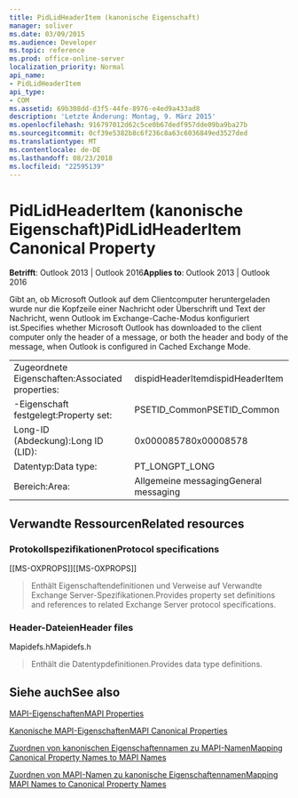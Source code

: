 ```yaml
---
title: PidLidHeaderItem (kanonische Eigenschaft)
manager: soliver
ms.date: 03/09/2015
ms.audience: Developer
ms.topic: reference
ms.prod: office-online-server
localization_priority: Normal
api_name:
- PidLidHeaderItem
api_type:
- COM
ms.assetid: 69b308dd-d3f5-44fe-8976-e4ed9a433ad8
description: 'Letzte Änderung: Montag, 9. März 2015'
ms.openlocfilehash: 916797012d62c5ce0b67dedf957dde09ba9ba27b
ms.sourcegitcommit: 0cf39e5382b8c6f236c8a63c6036849ed3527ded
ms.translationtype: MT
ms.contentlocale: de-DE
ms.lasthandoff: 08/23/2018
ms.locfileid: "22595139"
---
```

# <a name="pidlidheaderitem-canonical-property"></a><span data-ttu-id="c4a12-103">PidLidHeaderItem (kanonische Eigenschaft)</span><span class="sxs-lookup"><span data-stu-id="c4a12-103">PidLidHeaderItem Canonical Property</span></span>

  
  
<span data-ttu-id="c4a12-104">**Betrifft**: Outlook 2013 | Outlook 2016</span><span class="sxs-lookup"><span data-stu-id="c4a12-104">**Applies to**: Outlook 2013 | Outlook 2016</span></span> 
  
<span data-ttu-id="c4a12-105">Gibt an, ob Microsoft Outlook auf dem Clientcomputer heruntergeladen wurde nur die Kopfzeile einer Nachricht oder Überschrift und Text der Nachricht, wenn Outlook im Exchange-Cache-Modus konfiguriert ist.</span><span class="sxs-lookup"><span data-stu-id="c4a12-105">Specifies whether Microsoft Outlook has downloaded to the client computer only the header of a message, or both the header and body of the message, when Outlook is configured in Cached Exchange Mode.</span></span>
  
|||
|:-----|:-----|
|<span data-ttu-id="c4a12-106">Zugeordnete Eigenschaften:</span><span class="sxs-lookup"><span data-stu-id="c4a12-106">Associated properties:</span></span>  <br/> |<span data-ttu-id="c4a12-107">dispidHeaderItem</span><span class="sxs-lookup"><span data-stu-id="c4a12-107">dispidHeaderItem</span></span>  <br/> |
|<span data-ttu-id="c4a12-108">-Eigenschaft festgelegt:</span><span class="sxs-lookup"><span data-stu-id="c4a12-108">Property set:</span></span>  <br/> |<span data-ttu-id="c4a12-109">PSETID_Common</span><span class="sxs-lookup"><span data-stu-id="c4a12-109">PSETID_Common</span></span>  <br/> |
|<span data-ttu-id="c4a12-110">Long-ID (Abdeckung):</span><span class="sxs-lookup"><span data-stu-id="c4a12-110">Long ID (LID):</span></span>  <br/> |<span data-ttu-id="c4a12-111">0x00008578</span><span class="sxs-lookup"><span data-stu-id="c4a12-111">0x00008578</span></span>  <br/> |
|<span data-ttu-id="c4a12-112">Datentyp:</span><span class="sxs-lookup"><span data-stu-id="c4a12-112">Data type:</span></span>  <br/> |<span data-ttu-id="c4a12-113">PT_LONG</span><span class="sxs-lookup"><span data-stu-id="c4a12-113">PT_LONG</span></span>  <br/> |
|<span data-ttu-id="c4a12-114">Bereich:</span><span class="sxs-lookup"><span data-stu-id="c4a12-114">Area:</span></span>  <br/> |<span data-ttu-id="c4a12-115">Allgemeine messaging</span><span class="sxs-lookup"><span data-stu-id="c4a12-115">General messaging</span></span>  <br/> |
   
## <a name="related-resources"></a><span data-ttu-id="c4a12-116">Verwandte Ressourcen</span><span class="sxs-lookup"><span data-stu-id="c4a12-116">Related resources</span></span>

### <a name="protocol-specifications"></a><span data-ttu-id="c4a12-117">Protokollspezifikationen</span><span class="sxs-lookup"><span data-stu-id="c4a12-117">Protocol specifications</span></span>

<span data-ttu-id="c4a12-118">[[MS-OXPROPS]]</span><span class="sxs-lookup"><span data-stu-id="c4a12-118">[[MS-OXPROPS]]</span></span> 
  
> <span data-ttu-id="c4a12-119">Enthält Eigenschaftendefinitionen und Verweise auf Verwandte Exchange Server-Spezifikationen.</span><span class="sxs-lookup"><span data-stu-id="c4a12-119">Provides property set definitions and references to related Exchange Server protocol specifications.</span></span>
    
### <a name="header-files"></a><span data-ttu-id="c4a12-120">Header-Dateien</span><span class="sxs-lookup"><span data-stu-id="c4a12-120">Header files</span></span>

<span data-ttu-id="c4a12-121">Mapidefs.h</span><span class="sxs-lookup"><span data-stu-id="c4a12-121">Mapidefs.h</span></span>
  
> <span data-ttu-id="c4a12-122">Enthält die Datentypdefinitionen.</span><span class="sxs-lookup"><span data-stu-id="c4a12-122">Provides data type definitions.</span></span>
    
## <a name="see-also"></a><span data-ttu-id="c4a12-123">Siehe auch</span><span class="sxs-lookup"><span data-stu-id="c4a12-123">See also</span></span>



[<span data-ttu-id="c4a12-124">MAPI-Eigenschaften</span><span class="sxs-lookup"><span data-stu-id="c4a12-124">MAPI Properties</span></span>](mapi-properties.md)
  
[<span data-ttu-id="c4a12-125">Kanonische MAPI-Eigenschaften</span><span class="sxs-lookup"><span data-stu-id="c4a12-125">MAPI Canonical Properties</span></span>](mapi-canonical-properties.md)
  
[<span data-ttu-id="c4a12-126">Zuordnen von kanonischen Eigenschaftennamen zu MAPI-Namen</span><span class="sxs-lookup"><span data-stu-id="c4a12-126">Mapping Canonical Property Names to MAPI Names</span></span>](mapping-canonical-property-names-to-mapi-names.md)
  
[<span data-ttu-id="c4a12-127">Zuordnen von MAPI-Namen zu kanonische Eigenschaftennamen</span><span class="sxs-lookup"><span data-stu-id="c4a12-127">Mapping MAPI Names to Canonical Property Names</span></span>](mapping-mapi-names-to-canonical-property-names.md)

